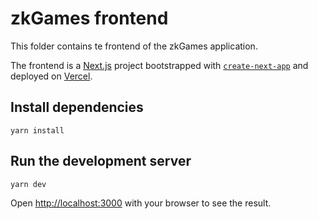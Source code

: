 # zkGames frontend

This folder contains te frontend of the zkGames application.

The frontend is a [Next.js](https://nextjs.org/) project bootstrapped with [`create-next-app`](https://github.com/vercel/next.js/tree/canary/packages/create-next-app) and deployed on [Vercel](https://github.com/vercel/vercel).

## Install dependencies

```console
yarn install
```

## Run the development server

```console
yarn dev
```

Open [http://localhost:3000](http://localhost:3000) with your browser to see the result.
